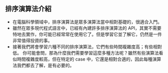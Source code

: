 ## 排序演算法介紹

- 在電腦科學領域中，排序演算法是眾多演算法當中相對基礎的，很適合入門。
- 雖然在眾多現代程式語言中，已經有內建許多排序演算法的 API，其實不需要特地去實作，你可能已經常常在使用它了。但是學習它並了解它，仍然是一件非常值得投資的事。
- 接著我們將會學習六種不同的排序演算法，它們有些時間複雜度高；有些相對低。
  你可能會問，那為什麼我們需要學習這麼多種方法呢？雖然有些演算法看似時間複雜度較高，但在特定的 case 中，它還是相對合適的，因此每種演算法我們都去了解，是有必要的。
